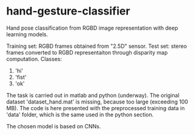 # hand-gesture-classifier
Hand pose classification from RGBD image representation with deep learning models.

Training set: RGBD frames obtained from "2.5D" sensor.
Test set: stereo frames converted to RGBD representaiton through disparity map computation.
Classes:
1. 'hi'
2. 'fist'
3. 'ok'

The task is carried out in matlab and python (underway).
The original dataset 'dataset_hand.mat' is missing, because too large (exceeding 100 MB).
The code is here presented with the preprocessed training data in 'data' folder,
which is the same used in the python section.

The chosen model is based on CNNs.